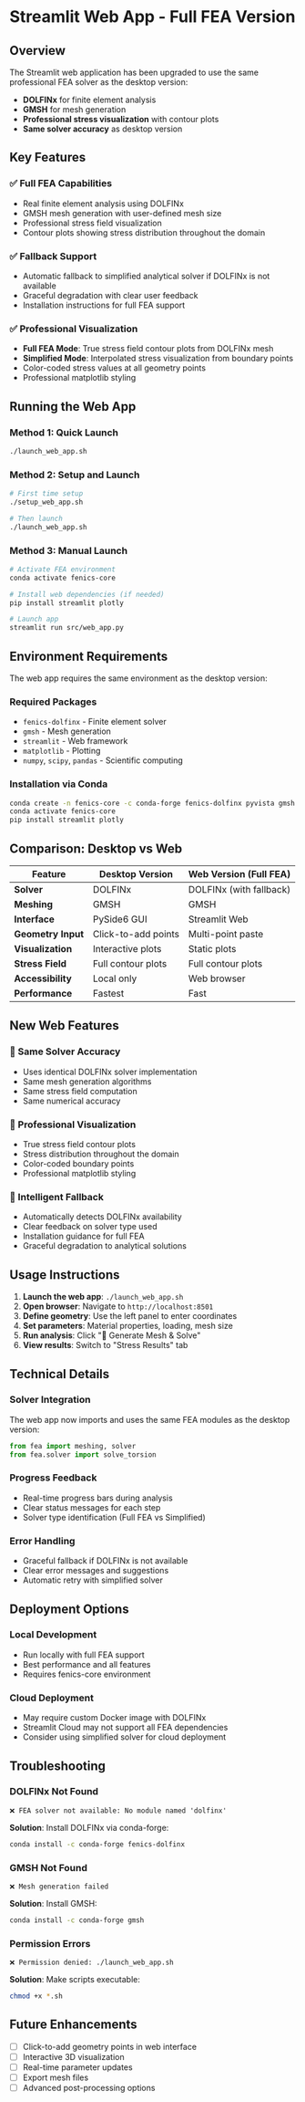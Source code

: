 # Streamlit Web App - Full FEA Version

## Overview
The Streamlit web application has been upgraded to use the same professional FEA solver as the desktop version:

- **DOLFINx** for finite element analysis
- **GMSH** for mesh generation  
- **Professional stress visualization** with contour plots
- **Same solver accuracy** as desktop version

## Key Features

### ✅ Full FEA Capabilities
- Real finite element analysis using DOLFINx
- GMSH mesh generation with user-defined mesh size
- Professional stress field visualization
- Contour plots showing stress distribution throughout the domain

### ✅ Fallback Support
- Automatic fallback to simplified analytical solver if DOLFINx is not available
- Graceful degradation with clear user feedback
- Installation instructions for full FEA support

### ✅ Professional Visualization
- **Full FEA Mode**: True stress field contour plots from DOLFINx mesh
- **Simplified Mode**: Interpolated stress visualization from boundary points
- Color-coded stress values at all geometry points
- Professional matplotlib styling

## Running the Web App

### Method 1: Quick Launch
```bash
./launch_web_app.sh
```

### Method 2: Setup and Launch
```bash
# First time setup
./setup_web_app.sh

# Then launch
./launch_web_app.sh
```

### Method 3: Manual Launch
```bash
# Activate FEA environment
conda activate fenics-core

# Install web dependencies (if needed)
pip install streamlit plotly

# Launch app
streamlit run src/web_app.py
```

## Environment Requirements

The web app requires the same environment as the desktop version:

### Required Packages
- `fenics-dolfinx` - Finite element solver
- `gmsh` - Mesh generation
- `streamlit` - Web framework
- `matplotlib` - Plotting
- `numpy`, `scipy`, `pandas` - Scientific computing

### Installation via Conda
```bash
conda create -n fenics-core -c conda-forge fenics-dolfinx pyvista gmsh h5py meshio
conda activate fenics-core
pip install streamlit plotly
```

## Comparison: Desktop vs Web

| Feature | Desktop Version | Web Version (Full FEA) |
|---------|----------------|------------------------|
| **Solver** | DOLFINx | DOLFINx (with fallback) |
| **Meshing** | GMSH | GMSH |
| **Interface** | PySide6 GUI | Streamlit Web |
| **Geometry Input** | Click-to-add points | Multi-point paste |
| **Visualization** | Interactive plots | Static plots |
| **Stress Field** | Full contour plots | Full contour plots |
| **Accessibility** | Local only | Web browser |
| **Performance** | Fastest | Fast |

## New Web Features

### 🎯 Same Solver Accuracy
- Uses identical DOLFINx solver implementation
- Same mesh generation algorithms
- Same stress field computation
- Same numerical accuracy

### 🎯 Professional Visualization
- True stress field contour plots
- Stress distribution throughout the domain
- Color-coded boundary points
- Professional matplotlib styling

### 🎯 Intelligent Fallback
- Automatically detects DOLFINx availability
- Clear feedback on solver type used
- Installation guidance for full FEA
- Graceful degradation to analytical solutions

## Usage Instructions

1. **Launch the web app**: `./launch_web_app.sh`
2. **Open browser**: Navigate to `http://localhost:8501`
3. **Define geometry**: Use the left panel to enter coordinates
4. **Set parameters**: Material properties, loading, mesh size
5. **Run analysis**: Click "🚀 Generate Mesh & Solve"
6. **View results**: Switch to "Stress Results" tab

## Technical Details

### Solver Integration
The web app now imports and uses the same FEA modules as the desktop version:
```python
from fea import meshing, solver
from fea.solver import solve_torsion
```

### Progress Feedback
- Real-time progress bars during analysis
- Clear status messages for each step
- Solver type identification (Full FEA vs Simplified)

### Error Handling
- Graceful fallback if DOLFINx is not available
- Clear error messages and suggestions
- Automatic retry with simplified solver

## Deployment Options

### Local Development
- Run locally with full FEA support
- Best performance and all features
- Requires fenics-core environment

### Cloud Deployment
- May require custom Docker image with DOLFINx
- Streamlit Cloud may not support all FEA dependencies
- Consider using simplified solver for cloud deployment

## Troubleshooting

### DOLFINx Not Found
```
❌ FEA solver not available: No module named 'dolfinx'
```
**Solution**: Install DOLFINx via conda-forge:
```bash
conda install -c conda-forge fenics-dolfinx
```

### GMSH Not Found
```
❌ Mesh generation failed
```
**Solution**: Install GMSH:
```bash
conda install -c conda-forge gmsh
```

### Permission Errors
```
❌ Permission denied: ./launch_web_app.sh
```
**Solution**: Make scripts executable:
```bash
chmod +x *.sh
```

## Future Enhancements

- [ ] Click-to-add geometry points in web interface
- [ ] Interactive 3D visualization
- [ ] Real-time parameter updates
- [ ] Export mesh files
- [ ] Advanced post-processing options
